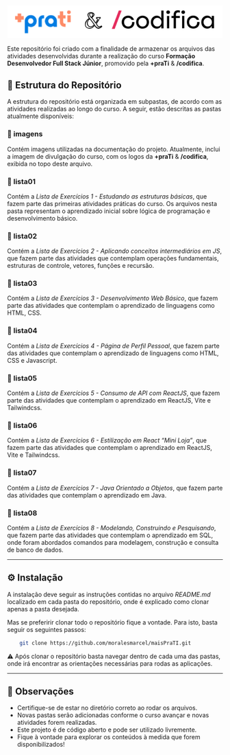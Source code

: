 ![Logos](imagens/logo.png)

Este repositório foi criado com a finalidade de armazenar os arquivos das atividades desenvolvidas durante a realização do curso **Formação Desenvolvedor Full Stack Júnior**, promovido pela **+praTi** &amp; **/codifica**.

## 📇 Estrutura do Repositório

A estrutura do repositório está organizada em subpastas, de acordo com as atividades realizadas ao longo do curso. A seguir, estão descritas as pastas atualmente disponíveis:

### 📁 imagens

Contém imagens utilizadas na documentação do projeto. Atualmente, inclui a imagem de divulgação do curso, com os logos da **+praTi** &amp; **/codifica**, exibida no topo deste arquivo.

### 📁 lista01

Contém a _Lista de Exercícios 1 - Estudando as estruturas básicas_, que fazem parte das primeiras atividades práticas do curso. Os arquivos nesta pasta representam o aprendizado inicial sobre lógica de programação e desenvolvimento básico.

### 📁 lista02

Contém a _Lista de Exercícios 2 - Aplicando conceitos intermediários em JS_, que fazem parte das atividades que contemplam operações fundamentais, estruturas de controle, vetores, funções e recursão.

### 📁 lista03

Contém a _Lista de Exercícios 3 - Desenvolvimento Web Básico_, que fazem parte das atividades que contemplam o aprendizado de linguagens como HTML, CSS.

### 📁 lista04

Contém a _Lista de Exercícios 4 - Página de Perfil Pessoal_, que fazem parte das atividades que contemplam o aprendizado de linguagens como HTML, CSS e Javascript.

### 📁 lista05

Contém a _Lista de Exercícios 5 - Consumo de API com ReactJS_, que fazem parte das atividades que contemplam o aprendizado em ReactJS, Vite e Tailwindcss. 

### 📁 lista06

Contém a _Lista de Exercícios 6 - Estilização em React “Mini Loja”_, que fazem parte das atividades que contemplam o aprendizado em ReactJS, Vite e Tailwindcss. 

### 📁 lista07
Contém a _Lista de Exercícios 7 - Java Orientado a Objetos_, que fazem parte das atividades que contemplam o aprendizado em Java.

### 📁 lista08
Contém a _Lista de Exercícios 8 - Modelando, Construindo e Pesquisando_, que fazem parte das atividades que contemplam o aprendizado em SQL, onde foram abordados comandos para modelagem, construção e consulta de banco de dados.

---
## ⚙️ Instalação

A instalação deve seguir as instruções contidas no arquivo _README.md_ localizado em cada pasta do repositório, onde é explicado como clonar apenas a pasta desejada.

Mas se preferirir clonar todo o repositório fique a vontade. Para isto, basta seguir os seguintes passos:

```bash
    git clone https://github.com/moralesmarcel/maisPraTI.git
```
    
⚠️ Após clonar o repositório basta navegar dentro de cada uma das pastas, onde irá encontrar as orientações necessárias para rodas as aplicações.

---
## 📑 Observações

* Certifique-se de estar no diretório correto ao rodar os arquivos.
* Novas pastas serão adicionadas conforme o curso avançar e novas atividades forem realizadas.
* Este projeto é de código aberto e pode ser utilizado livremente.
* Fique à vontade para explorar os conteúdos à medida que forem disponibilizados!
